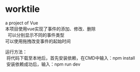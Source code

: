 # worktile
a project of Vue<br />
本项目使用vue实现了事件的添加、修改、删除<br/>
       可以分别显示不同的事件类型<br />
      可以使用拖拽改变事件的起始时间<br />

运行方法：<br />
  将代码下载至本地后，首先安装依赖，在CMD中输入：npm install <br />
  安装依赖成功后，输入：npm run dev
